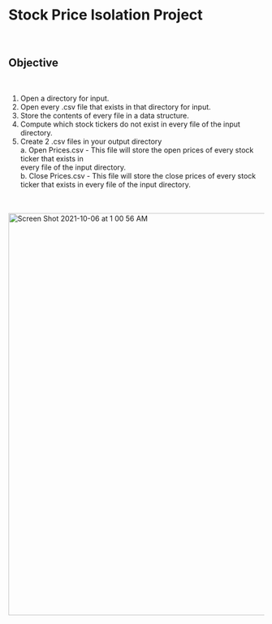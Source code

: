 
<h1> Stock Price Isolation Project </h1>
<br>
<h2> Objective </h2>
<br>

1. Open a directory for input.<br>
2. Open every .csv file that exists in that directory for input.<br>
3. Store the contents of every file in a data structure.<br>
4. Compute which stock tickers do not exist in every file of the input directory.<br>
5. Create 2 .csv files in your output directory <br>
a. Open Prices.csv - This file will store the open prices of every stock ticker that exists in<br>
every file of the input directory.<br>
b. Close Prices.csv - This file will store the close prices of every stock ticker that exists in
every file of the input directory.

<br>
<br>

<img width="793" alt="Screen Shot 2021-10-06 at 1 00 56 AM" src="https://user-images.githubusercontent.com/47196412/136149037-43d316f5-893e-4ce8-80a8-2a0823539fb6.png">
